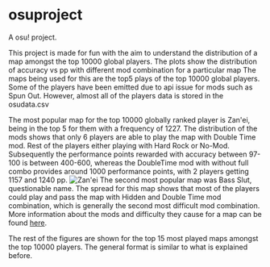 # osuproject
A osu! project.

This project is made for fun with the aim to understand the distribution of a map amongst the top 10000 global players. The plots show the distribution of accuracy vs pp with different mod combination for a particular map
The maps being used for this are the top5 plays of the top 10000 global players. Some of the players have been emitted due to api issue for mods such as 
Spun Out. However, almost all of the players data is stored in the osudata.csv


The most popular map for the top 10000 globally ranked player is Zan'ei, being in the top 5 for them with a frequency of 1227. The distribution of the mods shows  that only 6 players are able to play the map with Double Time mod. Rest of the players either playing with Hard Rock or No-Mod. Subsequently the performance points rewarded with accuracy between 97-100 is between 400-600, whereas the DoubleTime mod with without full combo provides around 1000 performance points, with 2 players getting 1157 and 1240 pp. 
![Zan'ei](https://github.com/zen1405/osuproject/blob/main/Images/1%20Zan'ei.png)
The second most popular map was Bass Slut, questionable name. The spread for this map shows that most of the players could play and pass the map with Hidden and Double Time mod combination, which is generally the second most difficult mod combination. More information about the mods and difficulty they cause for a map can be found [here](https://osu.ppy.sh/wiki/en/Client/Beatmap_editor/Song_Setup#difficulty).

The rest of the figures are shown for the top 15 most played maps amongst the top 10000 players. The general format is similar to what is explained before.

